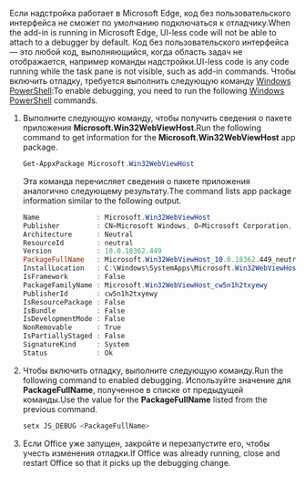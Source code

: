 <span data-ttu-id="eb9e7-101">Если надстройка работает в Microsoft Edge, код без пользовательского интерфейса не сможет по умолчанию подключаться к отладчику.</span><span class="sxs-lookup"><span data-stu-id="eb9e7-101">When the add-in is running in Microsoft Edge, UI-less code will not be able to attach to a debugger by default.</span></span>
<span data-ttu-id="eb9e7-102">Код без пользовательского интерфейса — это любой код, выполняющийся, когда область задач не отображается, например команды надстройки.</span><span class="sxs-lookup"><span data-stu-id="eb9e7-102">UI-less code is any code running while the task pane is not visible, such as add-in commands.</span></span> <span data-ttu-id="eb9e7-103">Чтобы включить отладку, требуется выполнить следующую команду [Windows PowerShell](https://docs.microsoft.com/powershell/scripting/getting-started/getting-started-with-windows-powershell):</span><span class="sxs-lookup"><span data-stu-id="eb9e7-103">To enable debugging, you need to run the following [Windows PowerShell](https://docs.microsoft.com/powershell/scripting/getting-started/getting-started-with-windows-powershell) commands.</span></span>

1. <span data-ttu-id="eb9e7-104">Выполните следующую команду, чтобы получить сведения о пакете приложения **Microsoft.Win32WebViewHost**.</span><span class="sxs-lookup"><span data-stu-id="eb9e7-104">Run the following command to get information for the **Microsoft.Win32WebViewHost** app package.</span></span>
    
    ```powershell
    Get-AppxPackage Microsoft.Win32WebViewHost
    ```
    
    <span data-ttu-id="eb9e7-105">Эта команда перечисляет сведения о пакете приложения аналогично следующему результату.</span><span class="sxs-lookup"><span data-stu-id="eb9e7-105">The command lists app package information similar to the following output.</span></span>
    
    ```powershell
    Name              : Microsoft.Win32WebViewHost
    Publisher         : CN=Microsoft Windows, O=Microsoft Corporation, L=Redmond, S=Washington, C=US
    Architecture      : Neutral
    ResourceId        : neutral
    Version           : 10.0.18362.449
    PackageFullName   : Microsoft.Win32WebViewHost_10.0.18362.449_neutral_neutral_cw5n1h2txyewy
    InstallLocation   : C:\Windows\SystemApps\Microsoft.Win32WebViewHost_cw5n1h2txyewy
    IsFramework       : False
    PackageFamilyName : Microsoft.Win32WebViewHost_cw5n1h2txyewy
    PublisherId       : cw5n1h2txyewy
    IsResourcePackage : False
    IsBundle          : False
    IsDevelopmentMode : False
    NonRemovable      : True
    IsPartiallyStaged : False
    SignatureKind     : System
    Status            : Ok
    ```
    
2. <span data-ttu-id="eb9e7-106">Чтобы включить отладку, выполните следующую команду.</span><span class="sxs-lookup"><span data-stu-id="eb9e7-106">Run the following command to enabled debugging.</span></span> <span data-ttu-id="eb9e7-107">Используйте значение для **PackageFullName**, полученное в списке от предыдущей команды.</span><span class="sxs-lookup"><span data-stu-id="eb9e7-107">Use the value for the **PackageFullName** listed from the previous command.</span></span>
    
    ```powershell
    setx JS_DEBUG <PackageFullName>
    ```
    
3. <span data-ttu-id="eb9e7-108">Если Office уже запущен, закройте и перезапустите его, чтобы учесть изменения отладки.</span><span class="sxs-lookup"><span data-stu-id="eb9e7-108">If Office was already running, close and restart Office so that it picks up the debugging change.</span></span>